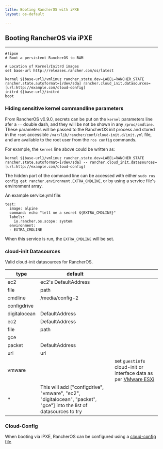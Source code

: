 ```yaml
---
title: Booting RancherOS with iPXE
layout: os-default

---
```

## Booting RancherOS via iPXE
----

```
#!ipxe
# Boot a persistent RancherOS to RAM

# Location of Kernel/Initrd images
set base-url http://releases.rancher.com/os/latest

kernel ${base-url}/vmlinuz rancher.state.dev=LABEL=RANCHER_STATE rancher.state.autoformat=[/dev/sda] rancher.cloud_init.datasources=[url:http://example.com/cloud-config]
initrd ${base-url}/initrd
boot
```

### Hiding sensitive kernel commandline parameters

From RancherOS v0.9.0, secrets can be put on the `kernel` parameters line afer a `--` double dash, and they will be not be shown in any `/proc/cmdline`. These parameters
will be passed to the RancherOS init process and stored in the `root` accessible `/var/lib/rancher/conf/cloud-init.d/init.yml` file, and are available to the root user from the `ros config` commands.

For example, the `kernel` line above could be written as:

```
kernel ${base-url}/vmlinuz rancher.state.dev=LABEL=RANCHER_STATE rancher.state.autoformat=[/dev/sda] -- rancher.cloud_init.datasources=[url:http://example.com/cloud-config]
```

The hidden part of the command line can be accessed with either `sudo ros config get rancher.environment.EXTRA_CMDLINE`, or by using a service file's environment array.

An example service.yml file:

```
test:
  image: alpine
  command: echo "tell me a secret ${EXTRA_CMDLINE}"
  labels:
    io.rancher.os.scope: system
  environment:
  - EXTRA_CMDLINE
```

When this service is run, the `EXTRA_CMDLINE` will be set.


### cloud-init Datasources

Valid cloud-init datasources for RancherOS.

| type | default |  |
|---|---|--|
| ec2 | ec2's DefaultAddress |  |
| file | path |  |
| cmdline | /media/config-2 |  |
| configdrive |  |  |
| digitalocean | DefaultAddress |  |
| ec2 | DefaultAddress |  |
| file | path |  |
| gce |  |  |
| packet | DefaultAddress |  |
| url | url |  |
| vmware |  | set `guestinfo` cloud-init or interface data as per [VMware ESXi]({{site.baseurl}}/os/cloud/vmware-esxi) |
| * | This will add ["configdrive", "vmware", "ec2", "digitalocean", "packet", "gce"] into the list of datasources to try |  |

### Cloud-Config

When booting via iPXE, RancherOS can be configured using a [cloud-config file]({{site.baseurl}}/os/configuration/#cloud-config).

